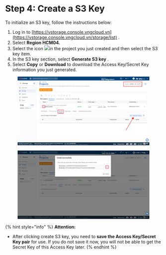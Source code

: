 # Step 4: Create a S3 Key

To initialize an S3 key, follow the instructions below:

1. Log in to [https://vstorage.console.vngcloud.vn](https://vstorage.console.vngcloud.vn/storage/list) .
2. Select **Region HCM04.**
3. Select the icon ![](https://docs.vngcloud.vn/~gitbook/image?url=https%3A%2F%2F3672463924-files.gitbook.io%2F%7E%2Ffiles%2Fv0%2Fb%2Fgitbook-x-prod.appspot.com%2Fo%2Fspaces%252FB0NrrrdJdpYOYzRkbWp5%252Fuploads%252FzBejUW7ARqXZMMLNJPI2%252Fimage.png%3Falt%3Dmedia%26token%3D67d600f9-d645-434f-b403-be01af3603e0\&width=37\&dpr=4\&quality=100\&sign=46e8d333\&sv=2)in the project you just created and then select the S3 key item.
4. In the S3 key section, select **Generate S3 key** .
5. Select **Copy** or **Download** to download the Access Key/Secret Key information you just generated.

<figure><img src="../../../../.gitbook/assets/image (6) (1) (1) (1) (1) (1).png" alt=""><figcaption></figcaption></figure>

<figure><img src="../../../../.gitbook/assets/image (7) (1) (1) (1) (1) (1).png" alt=""><figcaption></figcaption></figure>

{% hint style="info" %}
**Attention:**

* After clicking create S3 key, you need to **save the Access Key/Secret Key pair** for use. If you do not save it now, you will not be able to get the Secret Key of this Access Key later.
{% endhint %}
